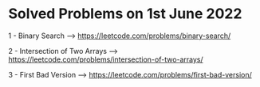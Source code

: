 # Solved Problems on 1st June 2022

1 - Binary Search --> https://leetcode.com/problems/binary-search/

2 - Intersection of Two Arrays --> https://leetcode.com/problems/intersection-of-two-arrays/

3 - First Bad Version --> https://leetcode.com/problems/first-bad-version/

